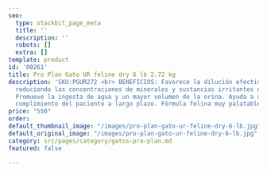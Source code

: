 ```yaml
---
seo:
  type: stackbit_page_meta
  title: ''
  description: ''
  robots: []
  extra: []
template: product
id: '00261'
title: Pro Plan Gato UR feline dry 6 lb 2.72 kg
description: 'SKU:PGUR272 <br> BENEFICIOS: Favorece la dilución efectiva de la orina,
  reduciendo las concentraciones de minerales y sustancias irritantes de la orina.
  Promueve la ingesta de agua y un mayor volumen de la orina. Ayuda a asegurar el
  cumplimiento del paciente a largo plazo. Fórmula felina muy palatable.'
price: "550"
order: 
default_thumbnail_image: "/images/pro-plan-gato-ur-feline-dry-6-lb.jpg"
default_original_image: "/images/pro-plan-gato-ur-feline-dry-6-lb.jpg"
category: src/pages/category/gatos-pro-plan.md
featured: false

---
```

